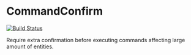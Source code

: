 # CommandConfirm

[![Build Status](https://ci.teacon.cn/api/badges/teaconmc/CommandConfirm/status.svg)](https://ci.teacon.cn/teaconmc/CommandConfirm)

Require extra confirmation before executing commands affecting large amount of entities.
